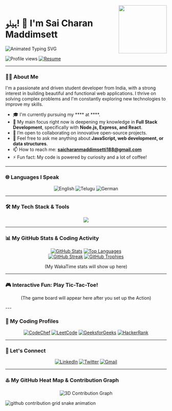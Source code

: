 <img src="https://i.postimg.cc/9QjY9p7M/doraemon.png" width="150" align="right">

<h1 align="left">
  ہیلو! 👋 I'm Sai Charan Maddimsett
</h1>

<p align="left">
  <img src="https://readme-typing-svg.demolab.com?font=Fira+Code&weight=600&size=25&pause=700&color=00FFFF&center=false&vCenter=true&width=500&lines=Aspiring+Full+Stack+Developer;Problem+Solver+%7C+DSA+Enthast;Learning+Node.js+%26+Cloud+Tech" alt="Animated Typing SVG" />
</p>

<p align="left">
  <img src="https://komarev.com/ghpvc/?username=Saicharan7777&label=PROFILE+VIEWS&color=00aaff&style=flat-square" alt="Profile views"/>
  <a href="" target="_blank">
    <img src="https://img.shields.io/badge/See_My_Resume-24292e?style=flat-square&logo=visualstudiocode&logoColor=00aaff" alt="Resume"/>
  </a>
</p>

---

### 👨‍💻 About Me

<p>
I'm a passionate and driven student developer from India, with a strong interest in building beautiful and functional web applications. I thrive on solving complex problems and I'm constantly exploring new technologies to improve my skills.
</p>

- 🎓 I'm currently pursuing my **** at ****.
- 🌱 My main focus right now is deepening my knowledge in **Full Stack Development**, specifically with **Node.js, Express, and React**.
- 👯 I’m open to collaborating on innovative open-source projects.
- 💬 Feel free to ask me anything about **JavaScript, web development, or data structures**.
- 📫 How to reach me: **saicharanmaddimsetti188@gmail.com**
- ⚡ Fun fact: My code is powered by curiosity and a lot of coffee!

---

### 🌐 Languages I Speak

<p align="center">
  <img src="https://img.shields.io/badge/English-Fluent-0073E6?style=for-the-badge" alt="English"/>
  <img src="https://img.shields.io/badge/Telugu-Native-F27A24?style=for-the-badge" alt="Telugu"/>
  <img src="https://img.shields.io/badge/German-Learning-lightgrey?style=for-the-badge" alt="German"/>
</p>

---

### 🛠️ My Tech Stack & Tools

<p align="center" name="My Primary Tech Stack">
  <img src="https://skillicons.dev/icons?i=c,cpp,py,java,html,css,js,react,bootstrap,tailwind,aws,git,github,vscode&perline=7" />
</p>

---

### 📊 My GitHub Stats & Coding Activity

<p align="center">
  <a href="https://github.com/Saicharan7777"><img src="https://github-readme-stats.vercel.app/api?username=Saicharan7777&show_icons=true&theme=tokyonight&hide_border=true&include_all_commits=true&count_private=true" alt="GitHub Stats" /></a>
  <a href="https://github.com/Saicharan7777"><img src="https://github-readme-stats.vercel.app/api/top-langs/?username=Saicharan7777&layout=compact&theme=tokyonight&hide_border=true" alt="Top Languages" /></a>
  <br>
  <a href="https://github.com/Saicharan7777"><img src="https://github-readme-streak-stats.herokuapp.com/?user=Saicharan7777&theme=dark&hide_border=true" alt="GitHub Streak"/></a>
  <a href="https://github.com/Saicharan7777"><img src="https://github-profile-trophy.vercel.app/?username=Saicharan7777&theme=dracula&no-frame=true&no-bg=true&margin-w=4" alt="GitHub Trophies"/></a>
</p>

<p align="center">
  (My WakaTime stats will show up here)
  </p>

---

### 🎮 Interactive Fun: Play Tic-Tac-Toe!
<p align="center">
  (The game board will appear here after you set up the Action)
</p>
---

### 🧠 My Coding Profiles

<p align="center">
  <a href="https://www.codechef.com/users/msc_355" target="_blank"><img src="https://img.shields.io/badge/CodeChef-5B4638?style=for-the-badge&logo=codechef&logoColor=white" alt="CodeChef" /></a>
  <a href="" target="_blank"><img src="https://img.shields.io/badge/LeetCode-FFA116?style=for-the-badge&logo=leetcode&logoColor=black" alt="LeetCode" /></a>
  <a href="" target="_blank"><img src="https://img.shields.io/badge/GeeksforGeeks-0F9D58?style=for-the-badge&logo=geeksforgeeks&logoColor=white" alt="GeeksforGeeks" /></a>
  <a href="" target="_blank"><img src="https://img.shields.io/badge/HackerRank-2EC866?style=for-the-badge&logo=hackerrank&logoColor=white" alt="HackerRank" /></a>
</p>

---

### 🤝 Let's Connect

<p align="center">
  <a href="" target="_blank"><img src="https://img.shields.io/badge/LinkedIn-0077B5?style=for-the-badge&logo=linkedin&logoColor=white" alt="LinkedIn"/></a>
  <a href="" target="_blank"><img src="https://img.shields.io/badge/Twitter-1DA1F2?style=for-the-badge&logo=twitter&logoColor=white" alt="Twitter"/></a>
  <a href="mailto:saicharanmaddimsetti188@gmail.com" target="_blank"><img src="https://img.shields.io/badge/Gmail-D14836?style=for-the-badge&logo=gmail&logoColor=white" alt="Gmail"/></a>
</p>

---

### ♨️ My GitHub Heat Map & Contribution Graph

<p align="center">
  <img src="https://github-profile-3d-contrib.vercel.app/api?username=Saicharan7777&theme=dark&background=00000000" alt="3D Contribution Graph"/>
</p>

<picture>
  <source media="(prefers-color-scheme: dark)" srcset="https://raw.githubusercontent.com/Saicharan7777/Saicharan7777/output/github-contribution-grid-snake-dark.svg">
  <source media="(prefers-color-scheme: light)" srcset="https://raw.githubusercontent.com/Saicharan7777/Saicharan7777/output/github-contribution-grid-snake.svg">
  <img alt="github contribution grid snake animation" src="https://raw.githubusercontent.com/Saicharan7777/Saicharan7777/output/github-contribution-grid-snake.svg">
</picture>
